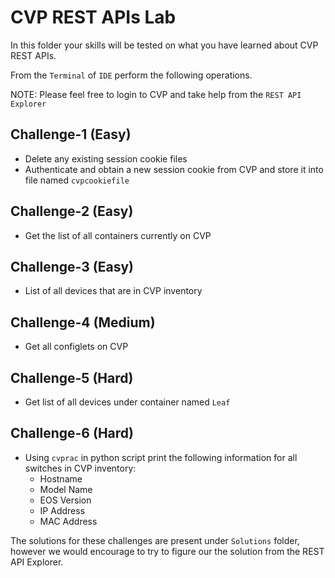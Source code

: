 # CVP REST APIs Lab

In this folder your skills will be tested on what you have learned about CVP REST APIs.

From the `Terminal` of `IDE` perform the following operations.

NOTE: Please feel free to login to CVP and take help from the `REST API Explorer`

## Challenge-1 (Easy)

- Delete any existing session cookie files
- Authenticate and obtain a new session cookie from CVP and store it into file named `cvpcookiefile`

## Challenge-2 (Easy)

- Get the list of all containers currently on CVP

## Challenge-3 (Easy)

- List of all devices that are in CVP inventory

## Challenge-4 (Medium)

- Get all configlets on CVP

## Challenge-5 (Hard)

- Get list of all devices under container named `Leaf`

## Challenge-6 (Hard)

- Using `cvprac` in python script print the following information for all switches in  CVP inventory:
  - Hostname
  - Model Name
  - EOS Version
  - IP Address
  - MAC Address

The solutions for these challenges are present under `Solutions` folder, however we would encourage to try to figure our the solution from the REST API Explorer.
